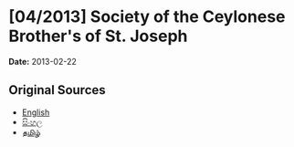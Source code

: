 # [04/2013] Society of the Ceylonese Brother's of St. Joseph

**Date:** 2013-02-22

## Original Sources

- [English](https://documents.gov.lk/view/acts/2013/2/04-2013_E.pdf)
- [සිංහල](https://documents.gov.lk/view/acts/2013/2/04-2013_S.pdf)
- [தமிழ்](https://documents.gov.lk/view/acts/2013/2/04-2013_T.pdf)
